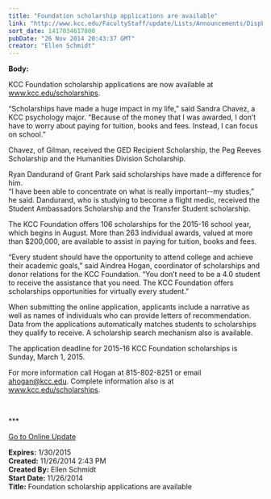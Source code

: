 ```yaml
---
title: "Foundation scholarship applications are available"
link: "http://www.kcc.edu/FacultyStaff/update/Lists/Announcements/DispForm.aspx?ID=1752"
sort_date: 1417034617000
pubDate: "26 Nov 2014 20:43:37 GMT"
creator: "Ellen Schmidt"
---
```


<div><b>Body:</b> <div class="ExternalClass808E9FFA451B4D93B95C0C8343FE13EA"><p>​KCC Foundation scholarship applications are now available at <a href="/scholarships">www.kcc.edu/scholarships</a>. </p>
<p>“Scholarships have made a huge impact in my life,” said Sandra Chavez, a KCC psychology major. “Because of the money that I was awarded, I don’t have to worry about paying for tuition, books and fees. Instead, I can focus on school.”</p>
<p>Chavez, of Gilman, received the GED Recipient Scholarship, the Peg Reeves Scholarship and the Humanities Division Scholarship. </p>
<p>Ryan Dandurand of Grant Park said scholarships have made a difference for him.<br />“I have been able to concentrate on what is really important--my studies,” he said. Dandurand, who is studying to become a flight medic, received the Student Ambassadors Scholarship and the Transfer Student scholarship.</p>
<p>The KCC Foundation offers 106 scholarships for the 2015-16 school year, which begins in August. More than 263 individual awards, valued at more than $200,000, are available to assist in paying for tuition, books and fees.</p>
<p>“Every student should have the opportunity to attend college and achieve their academic goals,” said Aindrea Hogan, coordinator of scholarships and donor relations for the KCC Foundation. “You don’t need to be a 4.0 student to receive the assistance that you need. The KCC Foundation offers scholarships opportunities for virtually every student.”</p>
<p>When submitting the online application, applicants include a narrative as well as names of individuals who can provide letters of recommendation. Data from the applications automatically matches students to scholarships they qualify to receive. A scholarship search mechanism also is available.</p>
<p>The application deadline for 2015-16 KCC Foundation scholarships is Sunday, March 1, 2015.</p>
<p>For more information call Hogan at 815-802-8251 or email <a href="mailto:ahogan@kcc.edu">ahogan@kcc.edu</a>. Complete information also is at <a href="/scholarships">www.kcc.edu/scholarships</a>.<br /></p>
<p> </p>
<p>***</p>
<p><a href="/update">Go to Online Update</a></p></div></div>
<div><b>Expires:</b> 1/30/2015</div>
<div><b>Created:</b> 11/26/2014 2:43 PM</div>
<div><b>Created By:</b> Ellen Schmidt</div>
<div><b>Start Date:</b> 11/26/2014</div>
<div><b>Title:</b> Foundation scholarship applications are available</div>
